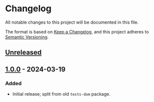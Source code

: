 # Changelog
All notable changes to this project will be documented in this file.

The format is based on [Keep a Changelog](https://keepachangelog.com/en/1.0.0/),
and this project adheres to [Semantic Versioning](https://semver.org/spec/v2.0.0.html).

## [Unreleased]

## [1.0.0] - 2024-03-19
### Added
- Initial release; split from old `tests-dom` package.

[Unreleased]: https://github.com/supernovus/lum.html-xml.js/compare/v1.0.0...HEAD
[1.0.0]: https://github.com/supernovus/lum.html-xml.js/releases/tag/v1.0.0

